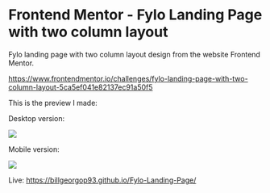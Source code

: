 # Frontend Mentor - Fylo Landing Page with two column layout

Fylo landing page with two column layout design from the website Frontend Mentor.

https://www.frontendmentor.io/challenges/fylo-landing-page-with-two-column-layout-5ca5ef041e82137ec91a50f5

This is the preview I made:

Desktop version:

![](FinishedPreview.png)

Mobile version:

![](FinishedPreview-Mobile.png)

Live: https://billgeorgop93.github.io/Fylo-Landing-Page/
